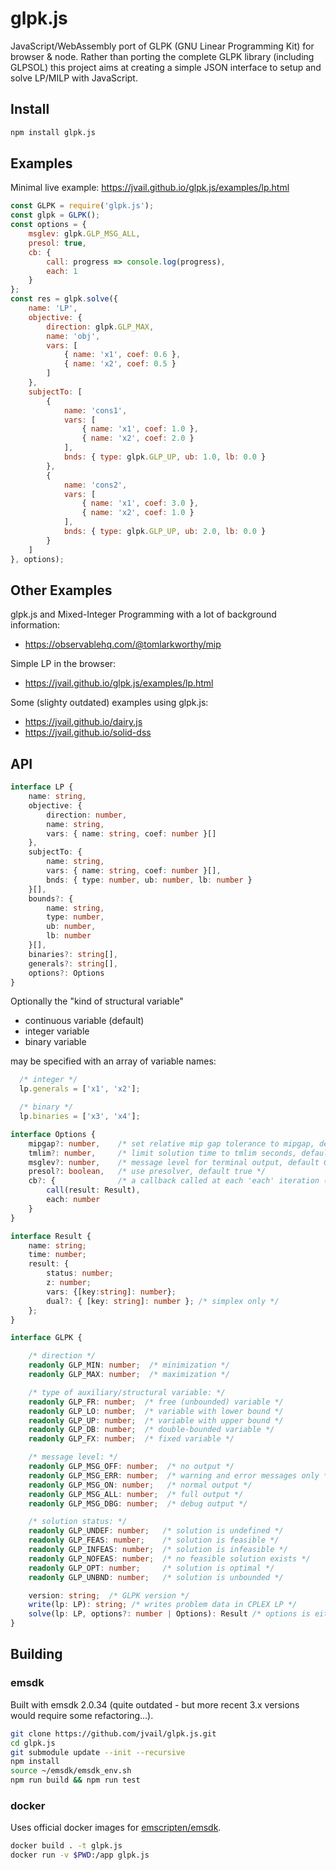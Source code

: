 # glpk.js

JavaScript/WebAssembly port of GLPK (GNU Linear Programming Kit) for browser & node. Rather than porting the complete GLPK library (including GLPSOL) this project aims at creating a simple JSON interface to setup and solve LP/MILP with JavaScript.

## Install

```sh
npm install glpk.js
```

## Examples

Minimal live example: https://jvail.github.io/glpk.js/examples/lp.html

```js
const GLPK = require('glpk.js');
const glpk = GLPK();
const options = {
    msglev: glpk.GLP_MSG_ALL,
    presol: true,
    cb: {
        call: progress => console.log(progress),
        each: 1
    }
};
const res = glpk.solve({
    name: 'LP',
    objective: {
        direction: glpk.GLP_MAX,
        name: 'obj',
        vars: [
            { name: 'x1', coef: 0.6 },
            { name: 'x2', coef: 0.5 }
        ]
    },
    subjectTo: [
        {
            name: 'cons1',
            vars: [
                { name: 'x1', coef: 1.0 },
                { name: 'x2', coef: 2.0 }
            ],
            bnds: { type: glpk.GLP_UP, ub: 1.0, lb: 0.0 }
        },
        {
            name: 'cons2',
            vars: [
                { name: 'x1', coef: 3.0 },
                { name: 'x2', coef: 1.0 }
            ],
            bnds: { type: glpk.GLP_UP, ub: 2.0, lb: 0.0 }
        }
    ]
}, options);
```
## Other Examples

glpk.js and Mixed-Integer Programming with a lot of background information:

* https://observablehq.com/@tomlarkworthy/mip

Simple LP in the browser:

* https://jvail.github.io/glpk.js/examples/lp.html

Some (slighty outdated) examples using glpk.js:

* https://jvail.github.io/dairy.js
* https://jvail.github.io/solid-dss


## API

```typescript
interface LP {
    name: string,
    objective: {
        direction: number,
        name: string,
        vars: { name: string, coef: number }[]
    },
    subjectTo: {
        name: string,
        vars: { name: string, coef: number }[],
        bnds: { type: number, ub: number, lb: number }
    }[],
    bounds?: {
        name: string,
        type: number,
        ub: number,
        lb: number
    }[],
    binaries?: string[],
    generals?: string[],
    options?: Options
}
```

Optionally the "kind of structural variable"

* continuous variable (default)
* integer variable
* binary variable

may be specified with an array of variable names:

```js
  /* integer */
  lp.generals = ['x1', 'x2'];

  /* binary */
  lp.binaries = ['x3', 'x4'];
```


```typescript
interface Options {
    mipgap?: number,    /* set relative mip gap tolerance to mipgap, default 0.0 */
    tmlim?: number,     /* limit solution time to tmlim seconds, default INT_MAX */
    msglev?: number,    /* message level for terminal output, default GLP_MSG_ERR */
    presol?: boolean,   /* use presolver, default true */
    cb?: {              /* a callback called at each 'each' iteration (only simplex) */
        call(result: Result),
        each: number
    }
}

interface Result {
    name: string;
    time: number;
    result: {
        status: number;
        z: number;
        vars: {[key:string]: number};
        dual?: { [key: string]: number }; /* simplex only */
    };
}

interface GLPK {

    /* direction */
    readonly GLP_MIN: number;  /* minimization */
    readonly GLP_MAX: number;  /* maximization */

    /* type of auxiliary/structural variable: */
    readonly GLP_FR: number;  /* free (unbounded) variable */
    readonly GLP_LO: number;  /* variable with lower bound */
    readonly GLP_UP: number;  /* variable with upper bound */
    readonly GLP_DB: number;  /* double-bounded variable */
    readonly GLP_FX: number;  /* fixed variable */

    /* message level: */
    readonly GLP_MSG_OFF: number;  /* no output */
    readonly GLP_MSG_ERR: number;  /* warning and error messages only */
    readonly GLP_MSG_ON: number;   /* normal output */
    readonly GLP_MSG_ALL: number;  /* full output */
    readonly GLP_MSG_DBG: number;  /* debug output */

    /* solution status: */
    readonly GLP_UNDEF: number;   /* solution is undefined */
    readonly GLP_FEAS: number;    /* solution is feasible */
    readonly GLP_INFEAS: number;  /* solution is infeasible */
    readonly GLP_NOFEAS: number;  /* no feasible solution exists */
    readonly GLP_OPT: number;     /* solution is optimal */
    readonly GLP_UNBND: number;   /* solution is unbounded */

    version: string;  /* GLPK version */
    write(lp: LP): string; /* writes problem data in CPLEX LP */
    solve(lp: LP, options?: number | Options): Result /* options is either a glp message level or an options obj */
}
```

## Building

### emsdk

Built with emsdk 2.0.34 (quite outdated - but more recent 3.x versions would require some refactoring...).

```sh
git clone https://github.com/jvail/glpk.js.git
cd glpk.js
git submodule update --init --recursive
npm install
source ~/emsdk/emsdk_env.sh
npm run build && npm run test
```

### docker

Uses official docker images for [emscripten/emsdk](https://hub.docker.com/r/emscripten/emsdk/tags).

```sh
docker build . -t glpk.js
docker run -v $PWD:/app glpk.js
```
